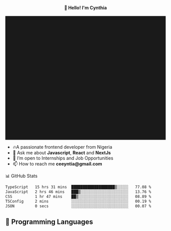 <h4 align="center">👋 Hello! I'm Cynthia</h4>

<hr style="height:10%; margin-left:0; margin-right:0;" />

<div align="left">
  <ul>
  <li>🔥A passionate frontend developer from Nigeria</li>
  <li>💬 Ask me about <strong>Javascript</strong>, <strong>React</strong> and <strong> NextJs</strong></li>
  <li>👯 I’m open to Internships and Job Opportunities</li>
  <li>📫 How to reach me <strong>ceeyntia@gmail.com</strong></li>
</ul>
</div
  
## 📊 GitHub Stats

<!--START_SECTION:waka-->

```txt
TypeScript   15 hrs 31 mins  ███████████████████▒░░░░░   77.08 %
JavaScript   2 hrs 46 mins   ███▒░░░░░░░░░░░░░░░░░░░░░   13.76 %
CSS          1 hr 47 mins    ██▒░░░░░░░░░░░░░░░░░░░░░░   08.89 %
TSConfig     2 mins          ░░░░░░░░░░░░░░░░░░░░░░░░░   00.19 %
JSON         0 secs          ░░░░░░░░░░░░░░░░░░░░░░░░░   00.07 %
```

<!--END_SECTION:waka-->

## 💬 Programming Languages

<!--START_SECTION:languages-->
<!--END_SECTION:languages-->
